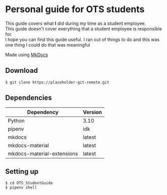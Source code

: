 # Personal guide for OTS students
This guide covers what <b>I</b> did during my time as a student employee.   
This guide doesn't cover everything that a student employee is responsible for.  
I hope you can find this guide useful. I ran out of things to do and this was one thing I could do that was meaningful   

Made using [MkDocs](https://www.mkdocs.org/)

## Download
`$ git clone https://placeholder-git-remote.git`

## Dependencies
| Dependency | Version |
|--|--|
|Python|3.10|
|pipenv|idk|
|mkdocs|latest|
|mkdocs-material|latest|
|mkdocs-material-extensions|latest|

## Setting up
`$ cd OTS_StudentGuide `  
`$ pipenv shell`
